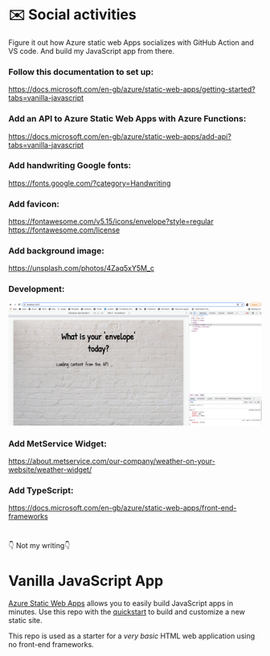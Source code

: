 # :envelope: Social activities

Figure it out how Azure static web Apps socializes with GitHub Action and VS code. And build my JavaScript app from there. 

### Follow this documentation to set up: 
https://docs.microsoft.com/en-gb/azure/static-web-apps/getting-started?tabs=vanilla-javascript 

### Add an API to Azure Static Web Apps with Azure Functions:
https://docs.microsoft.com/en-gb/azure/static-web-apps/add-api?tabs=vanilla-javascript

### Add handwriting Google fonts: 
https://fonts.google.com/?category=Handwriting

### Add favicon: 
https://fontawesome.com/v5.15/icons/envelope?style=regular 
https://fontawesome.com/license

### Add background image: 
https://unsplash.com/photos/4Zaq5xY5M_c

### Development: 
<img src="/src/images/development.png" alt="what is your 'envelope' today" width="750" />

### Add MetService Widget: 
https://about.metservice.com/our-company/weather-on-your-website/weather-widget/

### Add TypeScript:
https://docs.microsoft.com/en-gb/azure/static-web-apps/front-end-frameworks

#
:point_down: Not my writing:point_down:
# Vanilla JavaScript App

[Azure Static Web Apps](https://docs.microsoft.com/azure/static-web-apps/overview) allows you to easily build JavaScript apps in minutes. Use this repo with the [quickstart](https://docs.microsoft.com/azure/static-web-apps/getting-started?tabs=vanilla-javascript) to build and customize a new static site.

This repo is used as a starter for a _very basic_ HTML web application using no front-end frameworks.
